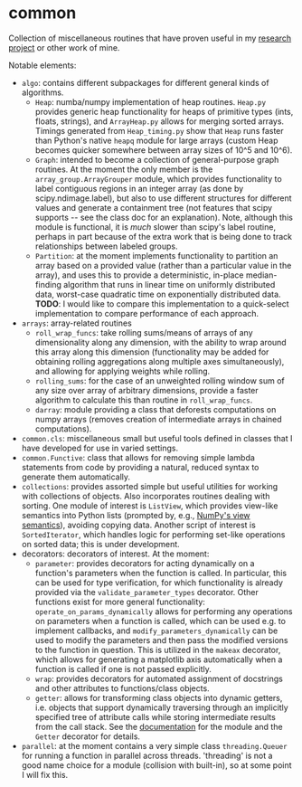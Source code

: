 # common

Collection of miscellaneous routines that have proven useful in my [research project](https://github.com/Eli-mas/ResearchProject-RamPressure-EM-JK) or other work of mine.

Notable elements:
* `algo`: contains different subpackages for different general kinds of algorithms.
	- `Heap`: numba/numpy implementation of heap routines. `Heap.py` provides generic heap functionality for heaps of primitive types (ints, floats, strings), and `ArrayHeap.py` allows for merging sorted arrays. Timings generated from `Heap_timing.py` show that `Heap` runs faster than Python's native `heapq` module for large arrays (custom Heap becomes quicker somewhere between array sizes of 10^5 and 10^6).
	- `Graph`: intended to become a collection of general-purpose graph routines. At the moment the only member is the `array_group.ArrayGrouper` module, which provides functionality to label contiguous regions in an integer array (as done by scipy.ndimage.label), but also to use different structures for different values and generate a containment tree (not features that scipy supports -- see the class doc for an explanation). Note, although this module is functional, it is *much* slower than scipy's label routine, perhaps in part because of the extra work that is being done to track relationships between labeled groups.
	- `Partition`: at the moment implements functionality to partition an array based on a provided value (rather than a particular value in the array), and uses this to provide a deterministic, in-place median-finding algorithm that runs in linear time on uniformly distributed data, worst-case quadratic time on exponentially distributed data. **TODO**: I would like to compare this implementation to a quick-select implementation to compare performance of each approach.
* `arrays`: array-related routines
	- `roll_wrap_funcs`: take rolling sums/means of arrays of any dimensionality along any dimension, with the ability to wrap around this array along this dimension (functionality may be added for obtaining rolling aggregations along multiple axes simultaneously), and allowing for applying weights while rolling.
	- `rolling_sums`: for the case of an unweighted rolling window sum of any size over array of arbitrary dimensions, provide a faster algorithm to calculate this than routine in `roll_wrap_funcs`.
	- `darray`: module providing a class that deforests computations on numpy arrays (removes creation of intermediate arrays in chained computations).
* `common.cls`: miscellaneous small but useful tools defined in classes that I have developed for use in varied settings.
* `common.Functive`: class that allows for removing simple lambda statements from code by providing a natural, reduced syntax to generate them automatically.
* `collections`: provides assorted simple but useful utilities for working with collections of objects. Also incorporates routines dealing with sorting. One module of interest is `ListView`, which provides view-like semantics into Python lists (prompted by, e.g., [NumPy's view semantics](https://numpy.org/doc/stable/reference/arrays.indexing.html#basic-slicing-and-indexing)), avoiding copying data. Another script of interest is `SortedIterator`, which handles logic for performing set-like operations on sorted data; this is under development.
* decorators: decorators of interest. At the moment:
    - `parameter`: provides decorators for acting dynamically on a function's parameters when the function is called. In particular, this can be used for type verification, for which functionality is already provided via the `validate_parameter_types` decorator. Other functions exist for more general functionality: `operate_on_params_dynamically` allows for performing any operations on parameters when a function is called, which can be used e.g. to implement callbacks, and `modify_parameters_dynamically` can be used to modify the parameters and then pass the modified versions to the function in question. This is utilized in the `makeax` decorator, which allows for generating a matplotlib axis automatically when a function is called if one is not passed explicitly.
    - `wrap`: provides decorators for automated assignment of docstrings and other attributes to functions/class objects.
    - `getter`: allows for transforming class objects into dynamic getters, i.e. objects that support dynamically traversing through an implicitly specified tree of attribute calls while storing intermediate results from the call stack. See the [documentation](https://github.com/Eli-mas/common/blob/master/decorators/getter.py) for the module and the `Getter` decorator for details.
* `parallel`: at the moment contains a very simple class `threading.Queuer` for running a function in parallel across threads. 'threading' is not a good name choice for a module (collision with built-in), so at some point I will fix this.